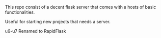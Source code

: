 This repo consist of a decent flask server that comes with
a hosts of basic functionalities.

Useful for starting new projects that needs a server.

u6-u7 Renamed to RapidFlask
